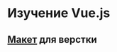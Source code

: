 # Изучение Vue.js

## [Макет](https://www.figma.com/file/okdYD45Tj2JpKsNASccUmf/Interior-Design-Webflow-Website-Template-(Community)-(Copy)-(Copy)?node-id=101%3A190&mode=dev) для верстки